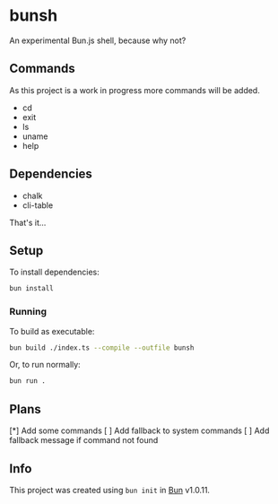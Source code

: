# bunsh

An experimental Bun.js shell, because why not?

## Commands

As this project is a work in progress more commands will be added.

- cd
- exit
- ls
- uname
- help

## Dependencies

- chalk
- cli-table

That's it...

## Setup 

To install dependencies:

```bash
bun install
```

### Running

To build as executable:

```bash
bun build ./index.ts --compile --outfile bunsh
```

Or, to run normally:

```bash
bun run .
```

## Plans

[*] Add some commands
[ ] Add fallback to system commands
[ ] Add fallback message if command not found

## Info

This project was created using `bun init` in [Bun](https://bun.sh) v1.0.11.